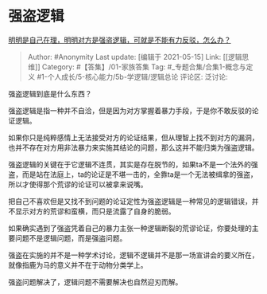 # 强盗逻辑
[明明是自己在理，明明对方是强盗逻辑，可就是不能有力反驳，怎么办？](https://www.zhihu.com/question/38432497/answer/1774096135)

> Author: #Anonymity
> Last update: [编辑于 2021-05-15]
> Link: [[逻辑思维]]
> Category: #【答集】/01-家族答集
> Tag: #_专题合集/合集1-概念与定义 #1-个人成长/5-核心能力/5b-学逻辑/逻辑总论
> 评论区:
> 泛讨论:

强盗逻辑到底是什么东西？

强盗逻辑是指一种并不自洽，但是因为对方掌握着暴力手段，于是你不敢反驳的论证逻辑。

如果你只是纯粹感情上无法接受对方的论证结果，但从理智上找不到对方的漏洞，也并不存在对方用非法暴力来实施其结论的问题，那么这并不能归类为强盗逻辑。

强盗逻辑的关键在于它逻辑不连贯，其实是存在脱节的，如果ta不是一个法外的强盗，而是站在法庭上，ta的论证是不堪一击的，全靠ta是一个无法被缉拿的强盗，所以才使得那个荒谬的论证可以被拿来说嘴。

把自己不喜欢但是又找不到问题的论证定性为强盗逻辑是一种常见的逻辑错误，并不显示对方的荒谬和蛮横，而只是流露了自身的脆弱。

如果确实遇到了强盗凭着自己的暴力主张一种逻辑断裂的荒谬论证，你要处理的主要问题不是逻辑问题，而是强盗问题。

强盗在实施的并不是一种学术讨论，逻辑不逻辑并不是那一场宣讲会的要义所在，就像指鹿为马的意义并不在于动物分类学上。

强盗问题解决了，逻辑问题不需要解决也自然迎刃而解。
